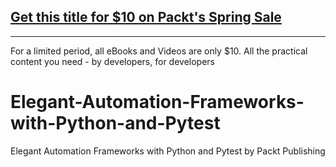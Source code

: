 ## [Get this title for $10 on Packt's Spring Sale](https://www.packt.com/V16447?utm_source=github&utm_medium=packt-github-repo&utm_campaign=spring_10_dollar_2022)
-----
For a limited period, all eBooks and Videos are only $10. All the practical content you need \- by developers, for developers

# Elegant-Automation-Frameworks-with-Python-and-Pytest
Elegant Automation Frameworks with Python and Pytest by Packt Publishing
